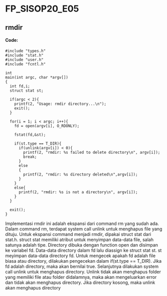 # FP_SISOP20_E05
## rmdir
#### Code:
```
#include "types.h"
#include "stat.h"
#include "user.h"
#include "fcntl.h"

int
main(int argc, char *argv[])
{
  int fd,i;
  struct stat st;

  if(argc < 2){
    printf(2, "Usage: rmdir directory...\n");
    exit();
  }

  for(i = 1; i < argc; i++){
    fd = open(argv[i], O_RDONLY);
    
    fstat(fd,&st);

    if(st.type == T_DIR){
      if(unlink(argv[i]) < 0){
        printf(2, "rmdir: %s failed to delete directory\n", argv[i]);
        break;
      }
      else
      {
        printf(2, "rmdir: %s directory deleted\n",argv[i]);
      }
    }
    else{
      printf(2, "rmdir: %s is not a directory\n", argv[i]);
    }
  }

  exit();
}
```
Implementasi rmdir ini adalah ekspansi dari command rm yang sudah ada. Dalam command rm, terdapat system call unlink untuk menghapus file yang dituju. Untuk ekspansi command menjadi rmdir, dipakai struct stat dari stat.h. struct stat memiliki atribut untuk menyimpan data-data file, salah satunya adalah tipe. Directory dibuka dengan function open dan disimpan ke variabel fd. Data-data directory dalam fd lalu diassign ke struct stat st. st meyimpan data-data directory fd. Untuk mengecek apakah fd adalah file biasa atau directory, dilakukan pengecekan dalam if(st.type == T_DIR). Jika fd adalah directory, maka akan bernilai true. Selanjutnya dilakukan system call unlink untuk menghapus directory. Unlink tidak akan menghapus folder yang memiliki file atau folder didalamnya, maka akan mengeluarkan error dan tidak akan menghapus directory. Jika directory kosong, maka unlink akan menghapus directory
